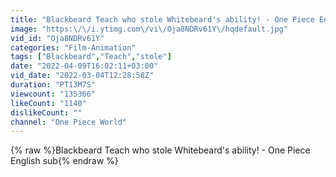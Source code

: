 ```yaml
---
title: "Blackbeard Teach who stole Whitebeard's ability! - One Piece English sub"
image: "https:\/\/i.ytimg.com\/vi\/Oja8NDRv61Y\/hqdefault.jpg"
vid_id: "Oja8NDRv61Y"
categories: "Film-Animation"
tags: ["Blackbeard","Teach","stole"]
date: "2022-04-09T16:02:11+03:00"
vid_date: "2022-03-04T12:28:58Z"
duration: "PT13M7S"
viewcount: "135366"
likeCount: "1140"
dislikeCount: ""
channel: "One Piece World"
---
```

{% raw %}Blackbeard Teach who stole Whitebeard's ability! - One Piece English sub{% endraw %}
